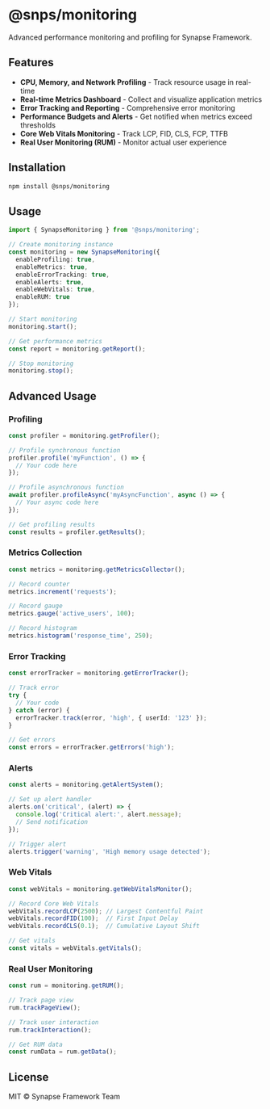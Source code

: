 # @snps/monitoring

Advanced performance monitoring and profiling for Synapse Framework.

## Features

- **CPU, Memory, and Network Profiling** - Track resource usage in real-time
- **Real-time Metrics Dashboard** - Collect and visualize application metrics
- **Error Tracking and Reporting** - Comprehensive error monitoring
- **Performance Budgets and Alerts** - Get notified when metrics exceed thresholds
- **Core Web Vitals Monitoring** - Track LCP, FID, CLS, FCP, TTFB
- **Real User Monitoring (RUM)** - Monitor actual user experience

## Installation

```bash
npm install @snps/monitoring
```

## Usage

```typescript
import { SynapseMonitoring } from '@snps/monitoring';

// Create monitoring instance
const monitoring = new SynapseMonitoring({
  enableProfiling: true,
  enableMetrics: true,
  enableErrorTracking: true,
  enableAlerts: true,
  enableWebVitals: true,
  enableRUM: true
});

// Start monitoring
monitoring.start();

// Get performance metrics
const report = monitoring.getReport();

// Stop monitoring
monitoring.stop();
```

## Advanced Usage

### Profiling

```typescript
const profiler = monitoring.getProfiler();

// Profile synchronous function
profiler.profile('myFunction', () => {
  // Your code here
});

// Profile asynchronous function
await profiler.profileAsync('myAsyncFunction', async () => {
  // Your async code here
});

// Get profiling results
const results = profiler.getResults();
```

### Metrics Collection

```typescript
const metrics = monitoring.getMetricsCollector();

// Record counter
metrics.increment('requests');

// Record gauge
metrics.gauge('active_users', 100);

// Record histogram
metrics.histogram('response_time', 250);
```

### Error Tracking

```typescript
const errorTracker = monitoring.getErrorTracker();

// Track error
try {
  // Your code
} catch (error) {
  errorTracker.track(error, 'high', { userId: '123' });
}

// Get errors
const errors = errorTracker.getErrors('high');
```

### Alerts

```typescript
const alerts = monitoring.getAlertSystem();

// Set up alert handler
alerts.on('critical', (alert) => {
  console.log('Critical alert:', alert.message);
  // Send notification
});

// Trigger alert
alerts.trigger('warning', 'High memory usage detected');
```

### Web Vitals

```typescript
const webVitals = monitoring.getWebVitalsMonitor();

// Record Core Web Vitals
webVitals.recordLCP(2500); // Largest Contentful Paint
webVitals.recordFID(100);  // First Input Delay
webVitals.recordCLS(0.1);  // Cumulative Layout Shift

// Get vitals
const vitals = webVitals.getVitals();
```

### Real User Monitoring

```typescript
const rum = monitoring.getRUM();

// Track page view
rum.trackPageView();

// Track user interaction
rum.trackInteraction();

// Get RUM data
const rumData = rum.getData();
```

## License

MIT © Synapse Framework Team
